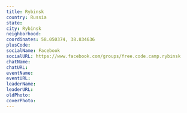 ```yaml
---
title: Rybinsk
country: Russia
state: 
city: Rybinsk
neighborhood: 
coordinates: 58.050374, 38.834636
plusCode:
socialName: Facebook
socialURL: https://www.facebook.com/groups/free.code.camp.rybinsk
chatName:
chatURL:
eventName:
eventURL:
leaderName:
leaderURL:
oldPhoto: 
coverPhoto:
---
```


